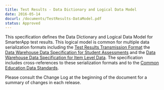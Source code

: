 ```yaml
---
title: Test Results - Data Dictionary and Logical Data Model
date: 2016-05-14
docurl: /documents/TestResults-DataModel.pdf
status: Approved
---
```

This specification defines the Data Dictionary and Logical Data Model for SmarterApp test results. This logical model is common for multiple data serialization formats including the [Test Results Transmission Format](/specs/TestResultsTransmissionFormat.html) the [Data Warehouse Data Specification for Student Assessments](/specs/DataWarehouse-DataSpec-StudentAssessments.html) and the [Data Warehouse Data Specification for Item Level Data](/specs/DataWarehouse-DataSpec-ItemLevel.html). The specification includes cross-references to these serialization formats and to the [Common Education Data Standards](http://ceds.ed.gov).

Please consult the Change Log at the beginning of the document for a summary of changes in each release.
